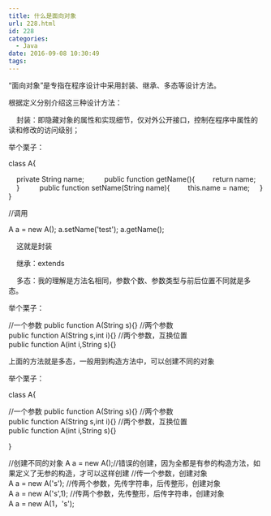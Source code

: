 ```yaml
---
title: 什么是面向对象
url: 228.html
id: 228
categories:
  - Java
date: 2016-09-08 10:30:49
tags:
---
```


“面向对象”是专指在程序设计中采用封装、继承、多态等设计方法。

根据定义分别介绍这三种设计方法：

    封装：即隐藏对象的属性和实现细节，仅对外公开接口，控制在程序中属性的读和修改的访问级别；

举个栗子：

class A{

    private String name;
    
    public function getName(){
        return name;
    }
    
    public function setName(String name){
        this.name = name;
    }
}

//调用

A a = new A();
a.setName('test');
a.getName();

    这就是封装

  

    继承：extends

    多态：我的理解是方法名相同，参数个数、参数类型与前后位置不同就是多态。

举个栗子：

//一个参数
public function A(String s){}
//两个参数
public function A(String s,int i){}
//两个参数，互换位置
public function A(int i,String s){}

上面的方法就是多态，一般用到构造方法中，可以创建不同的对象

举个栗子：  

class A{

//一个参数
public function A(String s){}
//两个参数
public function A(String s,int i){}
//两个参数，互换位置
public function A(int i,String s){}

}

//创建不同的对象
A a = new A();//错误的创建，因为全都是有参的构造方法，如果定义了无参的构造，才可以这样创建
//传一个参数，创建对象
A a = new A('s');
//传两个参数，先传字符串，后传整形，创建对象
A a = new A('s',1);
//传两个参数，先传整形，后传字符串，创建对象
A a = new A(1，'s');